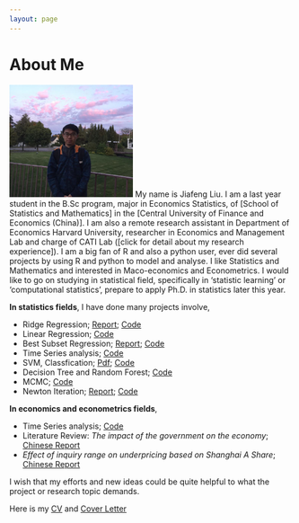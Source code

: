 ```yaml
---
layout: page
---
```


# About Me

<img src="/images/Jiafeng2.JPG" class="floatpic" width="220" height="200">
My name is Jiafeng Liu.  I am a last year student in the B.Sc program, major in Economics Statistics, of [School of Statistics and Mathematics] in the [Central University of Finance and Economics (China)].  I am also a remote research assistant in Department of Economics Harvard University, researcher in Economics and Management Lab and charge of CATI Lab ([click for detail about my research experience]). I am a big fan of R and also a python user, ever did several projects by using R and python to model and analyse. I like Statistics and Mathematics and interested in Maco-economics and Econometrics. I would like to go on studying in statistical field, specifically in ‘statistic learning’ or ‘computational statistics’, prepare to apply Ph.D. in statistics later this year. 

**In statistics fields**, I have done many projects involve,

  - Ridge Regression; [Report](http://Jiafengliu.me/blogs/2016-03-14-Ridge-Regression.html); [Code](http://Jiafengliu.me/blogs/2016-03-14-Ridge-Regression.html)
  - Linear Regression; [Code](http://Jiafengliu.me/research/2015-LinearModel.R)
  - Best Subset Regression; [Report](http://Jiafengliu.me/blogs/2016-03-10-Best-subset-selection.html); [Code](http://Jiafengliu.me/blogs/2016-03-10-Best-subset-selection.html)
  - Time Series analysis; [Code](http://Jiafengliu.me/research/2015-TimeSeries.R)
  - SVM, Classfication; [Pdf](http://Jiafengliu.me/reserch/paperRequest.txt); [Code](https://Jiafengliu.me/research/2015-SVMcar_classification.R)
  - Decision Tree and Random Forest; [Code](https://github.com/JayfongL)
  - MCMC; [Code](http://Jiafengliu.me/research/2015-MCMC.R)
  - Newton Iteration; [Report](http://Jiafengliu.me/blogs/2015-04-01-Newton-Iteration.html); [Code](http://Jiafengliu.me/research/2015-Newton.R)
  
**In economics and econometrics fields**, 
 
  - Time Series analysis; [Code](http://Jiafengliu.me/research/2015-TimeSeries.R)
  - Literature Review: *The impact of the government on the economy*; [Chinese Report](http://Jiafengliu.me/reserch/paperRequest.txt)
  - *Effect of inquiry range on underpricing based on Shanghai A Share*; [Chinese Report](http://Jiafengliu.me/reserch/paperRequest.txt)


I wish that my efforts and new ideas could be quite helpful to what the project or research topic demands.

Here is my [CV] and [Cover Letter]


[School of Statistics and Mathematics]:http://www.cufe.edu.cn/
[Central University of Finance and Economics (China)]:http://sam.cufe.edu.cn/

[CV]: http://sam.cufe.edu.cn/
[Cover letter]:http://sam.cufe.edu.cn/

[click for detail about my research experience]: http://Jiafengliu.me/research
